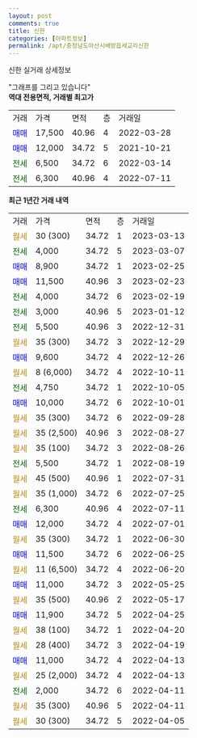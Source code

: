 ```yaml
---
layout: post
comments: true
title: 신한
categories: [아파트정보]
permalink: /apt/충청남도아산시배방읍세교리신한
---
```


신한 실거래 상세정보

<script type="text/javascript">
  google.charts.load('current', {'packages':['line', 'corechart']});
  google.charts.setOnLoadCallback(drawChart);

  function drawChart() {
    var data = new google.visualization.DataTable();
    data.addColumn('date', '거래일');
    data.addColumn('number', "매매");
    data.addColumn('number', "전세");
    data.addColumn('number', "전매");

    data.addRows([[new Date(Date.parse("2023-03-13")), null, null, null], [new Date(Date.parse("2023-03-07")), null, 4000, null], [new Date(Date.parse("2023-02-25")), 8900, null, null], [new Date(Date.parse("2023-02-23")), 11500, null, null], [new Date(Date.parse("2023-02-19")), null, 4000, null], [new Date(Date.parse("2023-01-12")), null, 3000, null], [new Date(Date.parse("2022-12-31")), null, 5500, null], [new Date(Date.parse("2022-12-29")), null, null, null], [new Date(Date.parse("2022-12-26")), 9600, null, null], [new Date(Date.parse("2022-10-11")), null, null, null], [new Date(Date.parse("2022-10-05")), null, 4750, null], [new Date(Date.parse("2022-10-01")), 10000, null, null], [new Date(Date.parse("2022-09-28")), null, null, null], [new Date(Date.parse("2022-08-27")), null, null, null], [new Date(Date.parse("2022-08-26")), null, null, null], [new Date(Date.parse("2022-08-19")), null, 5500, null], [new Date(Date.parse("2022-07-31")), null, null, null], [new Date(Date.parse("2022-07-25")), null, null, null], [new Date(Date.parse("2022-07-11")), null, 6300, null], [new Date(Date.parse("2022-07-01")), 12000, null, null], [new Date(Date.parse("2022-06-30")), null, null, null], [new Date(Date.parse("2022-06-25")), 11500, null, null], [new Date(Date.parse("2022-06-20")), null, null, null], [new Date(Date.parse("2022-05-25")), 11000, null, null], [new Date(Date.parse("2022-05-17")), null, null, null], [new Date(Date.parse("2022-04-25")), 11900, null, null], [new Date(Date.parse("2022-04-20")), null, null, null], [new Date(Date.parse("2022-04-19")), null, null, null], [new Date(Date.parse("2022-04-13")), 11000, null, null], [new Date(Date.parse("2022-04-13")), null, null, null], [new Date(Date.parse("2022-04-11")), null, 2000, null], [new Date(Date.parse("2022-04-11")), null, null, null], [new Date(Date.parse("2022-04-05")), null, null, null]]);

    var options = {
      hAxis: {
        format: 'yyyy/MM/dd'
      },    
      lineWidth: 0,
      pointsVisible: true,    
      title: '최근 1년간 유형별 실거래가 분포',
      legend: { position: 'bottom' }
    };

    var formatter = new google.visualization.NumberFormat({pattern:'###,###'} );
    formatter.format(data, 1);
    formatter.format(data, 2);
    
    setTimeout(function() {
        var chart = new google.visualization.LineChart(document.getElementById('columnchart_material'));
        chart.draw(data, (options));
        document.getElementById('loading').style.display = 'none';
    }, 200);
  }
</script>


<div id="loading" style="z-index:20; display: block; margin-left: 0px">"그래프를 그리고 있습니다"</div>
<div id="columnchart_material" style="width: 95%; margin-left: 0px; display: block"></div>
<!-- contents start -->
<b>역대 전용면적, 거래별 최고가</b>
<table class="sortable">
    <tr>
      <td>거래</td>
      <td>가격</td>
      <td>면적</td>
      <td>층</td>
      <td>거래일</td>
    </tr>
        <tr>
          <td><a style="color: blue">매매</a></td>
          <td>17,500</td>
          <td>40.96</td>
          <td>4</td>
          <td>2022-03-28</td>
        </tr>            <tr>
          <td><a style="color: blue">매매</a></td>
          <td>12,000</td>
          <td>34.72</td>
          <td>5</td>
          <td>2021-10-21</td>
        </tr>        
        <tr>
              <td><a style="color: darkgreen">전세</a></td>
              <td>6,500</td>
              <td>34.72</td>
              <td>6</td>
              <td>2022-03-14</td>
            </tr>            <tr>
              <td><a style="color: darkgreen">전세</a></td>
              <td>6,300</td>
              <td>40.96</td>
              <td>4</td>
              <td>2022-07-11</td>
            </tr>        
    
</table>

<b>최근 1년간 거래 내역</b>

<table class="sortable">
    <tr>
      <td>거래</td>
      <td>가격</td>
      <td>면적</td>
      <td>층</td>
      <td>거래일</td>
    </tr>
    <tr>
      <td><a style="color: darkgoldenrod">월세</a></td>
      <td>30 (300)</td>
      <td>34.72</td>
      <td>1</td>
      <td>2023-03-13</td>
    </tr>          <tr>
      <td><a style="color: darkgreen">전세</a></td>
      <td>4,000</td>
      <td>34.72</td>
      <td>5</td>
      <td>2023-03-07</td>
    </tr>          <tr>
      <td><a style="color: blue">매매</a></td>
      <td>8,900</td>
      <td>34.72</td>
      <td>1</td>
      <td>2023-02-25</td>
    </tr>          <tr>
      <td><a style="color: blue">매매</a></td>
      <td>11,500</td>
      <td>40.96</td>
      <td>3</td>
      <td>2023-02-23</td>
    </tr>          <tr>
      <td><a style="color: darkgreen">전세</a></td>
      <td>4,000</td>
      <td>34.72</td>
      <td>6</td>
      <td>2023-02-19</td>
    </tr>          <tr>
      <td><a style="color: darkgreen">전세</a></td>
      <td>3,000</td>
      <td>40.96</td>
      <td>5</td>
      <td>2023-01-12</td>
    </tr>          <tr>
      <td><a style="color: darkgreen">전세</a></td>
      <td>5,500</td>
      <td>40.96</td>
      <td>3</td>
      <td>2022-12-31</td>
    </tr>          <tr>
      <td><a style="color: darkgoldenrod">월세</a></td>
      <td>35 (300)</td>
      <td>34.72</td>
      <td>3</td>
      <td>2022-12-29</td>
    </tr>          <tr>
      <td><a style="color: blue">매매</a></td>
      <td>9,600</td>
      <td>34.72</td>
      <td>4</td>
      <td>2022-12-26</td>
    </tr>          <tr>
      <td><a style="color: darkgoldenrod">월세</a></td>
      <td>8 (6,000)</td>
      <td>34.72</td>
      <td>4</td>
      <td>2022-10-11</td>
    </tr>          <tr>
      <td><a style="color: darkgreen">전세</a></td>
      <td>4,750</td>
      <td>34.72</td>
      <td>1</td>
      <td>2022-10-05</td>
    </tr>          <tr>
      <td><a style="color: blue">매매</a></td>
      <td>10,000</td>
      <td>34.72</td>
      <td>6</td>
      <td>2022-10-01</td>
    </tr>          <tr>
      <td><a style="color: darkgoldenrod">월세</a></td>
      <td>35 (300)</td>
      <td>34.72</td>
      <td>6</td>
      <td>2022-09-28</td>
    </tr>          <tr>
      <td><a style="color: darkgoldenrod">월세</a></td>
      <td>35 (2,500)</td>
      <td>40.96</td>
      <td>3</td>
      <td>2022-08-27</td>
    </tr>          <tr>
      <td><a style="color: darkgoldenrod">월세</a></td>
      <td>35 (100)</td>
      <td>34.72</td>
      <td>3</td>
      <td>2022-08-26</td>
    </tr>          <tr>
      <td><a style="color: darkgreen">전세</a></td>
      <td>5,500</td>
      <td>34.72</td>
      <td>1</td>
      <td>2022-08-19</td>
    </tr>          <tr>
      <td><a style="color: darkgoldenrod">월세</a></td>
      <td>45 (500)</td>
      <td>40.96</td>
      <td>1</td>
      <td>2022-07-31</td>
    </tr>          <tr>
      <td><a style="color: darkgoldenrod">월세</a></td>
      <td>35 (1,000)</td>
      <td>34.72</td>
      <td>6</td>
      <td>2022-07-25</td>
    </tr>          <tr>
      <td><a style="color: darkgreen">전세</a></td>
      <td>6,300</td>
      <td>40.96</td>
      <td>4</td>
      <td>2022-07-11</td>
    </tr>          <tr>
      <td><a style="color: blue">매매</a></td>
      <td>12,000</td>
      <td>34.72</td>
      <td>4</td>
      <td>2022-07-01</td>
    </tr>          <tr>
      <td><a style="color: darkgoldenrod">월세</a></td>
      <td>35 (300)</td>
      <td>34.72</td>
      <td>1</td>
      <td>2022-06-30</td>
    </tr>          <tr>
      <td><a style="color: blue">매매</a></td>
      <td>11,500</td>
      <td>34.72</td>
      <td>6</td>
      <td>2022-06-25</td>
    </tr>          <tr>
      <td><a style="color: darkgoldenrod">월세</a></td>
      <td>11 (6,500)</td>
      <td>34.72</td>
      <td>4</td>
      <td>2022-06-20</td>
    </tr>          <tr>
      <td><a style="color: blue">매매</a></td>
      <td>11,000</td>
      <td>34.72</td>
      <td>3</td>
      <td>2022-05-25</td>
    </tr>          <tr>
      <td><a style="color: darkgoldenrod">월세</a></td>
      <td>35 (500)</td>
      <td>40.96</td>
      <td>2</td>
      <td>2022-05-17</td>
    </tr>          <tr>
      <td><a style="color: blue">매매</a></td>
      <td>11,900</td>
      <td>34.72</td>
      <td>5</td>
      <td>2022-04-25</td>
    </tr>          <tr>
      <td><a style="color: darkgoldenrod">월세</a></td>
      <td>38 (100)</td>
      <td>34.72</td>
      <td>1</td>
      <td>2022-04-20</td>
    </tr>          <tr>
      <td><a style="color: darkgoldenrod">월세</a></td>
      <td>28 (400)</td>
      <td>34.72</td>
      <td>3</td>
      <td>2022-04-19</td>
    </tr>          <tr>
      <td><a style="color: blue">매매</a></td>
      <td>11,000</td>
      <td>34.72</td>
      <td>4</td>
      <td>2022-04-13</td>
    </tr>          <tr>
      <td><a style="color: darkgoldenrod">월세</a></td>
      <td>25 (2,000)</td>
      <td>34.72</td>
      <td>4</td>
      <td>2022-04-13</td>
    </tr>          <tr>
      <td><a style="color: darkgreen">전세</a></td>
      <td>2,000</td>
      <td>34.72</td>
      <td>6</td>
      <td>2022-04-11</td>
    </tr>          <tr>
      <td><a style="color: darkgoldenrod">월세</a></td>
      <td>35 (300)</td>
      <td>40.96</td>
      <td>5</td>
      <td>2022-04-11</td>
    </tr>          <tr>
      <td><a style="color: darkgoldenrod">월세</a></td>
      <td>30 (300)</td>
      <td>34.72</td>
      <td>5</td>
      <td>2022-04-05</td>
    </tr>      </table>
<!-- contents end -->    

